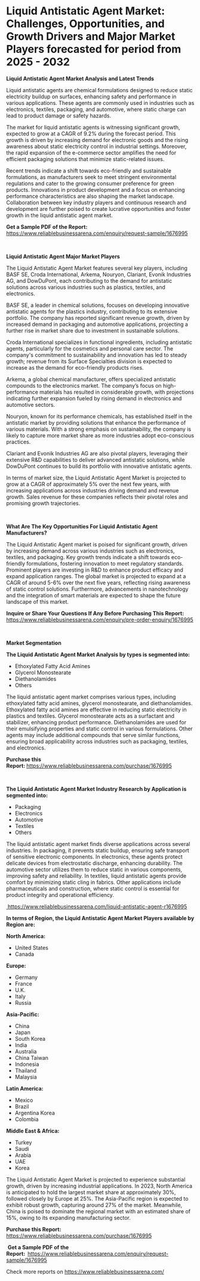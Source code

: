 <p><h1>Liquid Antistatic Agent Market: Challenges, Opportunities, and Growth Drivers and Major Market Players forecasted for period from 2025 - 2032</h1></p><p><strong>Liquid Antistatic Agent Market Analysis and Latest Trends</strong></p>
<p><p>Liquid antistatic agents are chemical formulations designed to reduce static electricity buildup on surfaces, enhancing safety and performance in various applications. These agents are commonly used in industries such as electronics, textiles, packaging, and automotive, where static charge can lead to product damage or safety hazards.</p><p>The market for liquid antistatic agents is witnessing significant growth, expected to grow at a CAGR of 9.2% during the forecast period. This growth is driven by increasing demand for electronic goods and the rising awareness about static electricity control in industrial settings. Moreover, the rapid expansion of the e-commerce sector amplifies the need for efficient packaging solutions that minimize static-related issues.</p><p>Recent trends indicate a shift towards eco-friendly and sustainable formulations, as manufacturers seek to meet stringent environmental regulations and cater to the growing consumer preference for green products. Innovations in product development and a focus on enhancing performance characteristics are also shaping the market landscape. Collaboration between key industry players and continuous research and development are further poised to create lucrative opportunities and foster growth in the liquid antistatic agent market.</p></p>
<p><strong>Get a Sample PDF of the Report:&nbsp;</strong> <a href="https://www.reliablebusinessarena.com/enquiry/request-sample/1676995?utm_campaign=3224&utm_medium=2&utm_source=Github&utm_content=ia&utm_term=24032025&utm_id=liquid-antistatic-agent">https://www.reliablebusinessarena.com/enquiry/request-sample/1676995</a></p>
<p>&nbsp;</p>
<p><strong>Liquid Antistatic Agent Major Market Players</strong></p>
<p><p>The Liquid Antistatic Agent Market features several key players, including BASF SE, Croda International, Arkema, Nouryon, Clariant, Evonik Industries AG, and DowDuPont, each contributing to the demand for antistatic solutions across various industries such as plastics, textiles, and electronics.</p><p>BASF SE, a leader in chemical solutions, focuses on developing innovative antistatic agents for the plastics industry, contributing to its extensive portfolio. The company has reported significant revenue growth, driven by increased demand in packaging and automotive applications, projecting a further rise in market share due to investment in sustainable solutions.</p><p>Croda International specializes in functional ingredients, including antistatic agents, particularly for the cosmetics and personal care sector. The company's commitment to sustainability and innovation has led to steady growth; revenue from its Surface Specialties division is expected to increase as the demand for eco-friendly products rises.</p><p>Arkema, a global chemical manufacturer, offers specialized antistatic compounds to the electronics market. The company’s focus on high-performance materials has resulted in considerable growth, with projections indicating further expansion fueled by rising demand in electronics and automotive sectors.</p><p>Nouryon, known for its performance chemicals, has established itself in the antistatic market by providing solutions that enhance the performance of various materials. With a strong emphasis on sustainability, the company is likely to capture more market share as more industries adopt eco-conscious practices.</p><p>Clariant and Evonik Industries AG are also pivotal players, leveraging their extensive R&D capabilities to deliver advanced antistatic solutions, while DowDuPont continues to build its portfolio with innovative antistatic agents.</p><p>In terms of market size, the Liquid Antistatic Agent Market is projected to grow at a CAGR of approximately 5% over the next few years, with increasing applications across industries driving demand and revenue growth. Sales revenue for these companies reflects their pivotal roles and promising growth trajectories.</p></p>
<p>&nbsp;</p>
<p><strong>What Are The Key Opportunities For Liquid Antistatic Agent Manufacturers?</strong></p>
<p><p>The Liquid Antistatic Agent market is poised for significant growth, driven by increasing demand across various industries such as electronics, textiles, and packaging. Key growth trends indicate a shift towards eco-friendly formulations, fostering innovation to meet regulatory standards. Prominent players are investing in R&D to enhance product efficacy and expand application ranges. The global market is projected to expand at a CAGR of around 5-6% over the next five years, reflecting rising awareness of static control solutions. Furthermore, advancements in nanotechnology and the integration of smart materials are expected to shape the future landscape of this market.</p></p>
<p><strong>Inquire or Share Your Questions If Any Before Purchasing This Report:</strong> <a href="https://www.reliablebusinessarena.com/enquiry/pre-order-enquiry/1676995?utm_campaign=3224&utm_medium=2&utm_source=Github&utm_content=ia&utm_term=24032025&utm_id=liquid-antistatic-agent">https://www.reliablebusinessarena.com/enquiry/pre-order-enquiry/1676995</a></p>
<p>&nbsp;</p>
<p><strong>Market Segmentation</strong></p>
<p><strong>The Liquid Antistatic Agent Market Analysis by types is segmented into:</strong></p>
<p><ul><li>Ethoxylated Fatty Acid Amines</li><li>Glycerol Monostearate</li><li>Diethanolamides</li><li>Others</li></ul></p>
<p><p>The liquid antistatic agent market comprises various types, including ethoxylated fatty acid amines, glycerol monostearate, and diethanolamides. Ethoxylated fatty acid amines are effective in reducing static electricity in plastics and textiles. Glycerol monostearate acts as a surfactant and stabilizer, enhancing product performance. Diethanolamides are used for their emulsifying properties and static control in various formulations. Other agents may include additional compounds that serve similar functions, ensuring broad applicability across industries such as packaging, textiles, and electronics.</p></p>
<p><strong>Purchase this Report:&nbsp;</strong><a href="https://www.reliablebusinessarena.com/purchase/1676995?utm_campaign=3224&utm_medium=2&utm_source=Github&utm_content=ia&utm_term=24032025&utm_id=liquid-antistatic-agent">https://www.reliablebusinessarena.com/purchase/1676995</a></p>
<p>&nbsp;</p>
<p><strong>The Liquid Antistatic Agent Market Industry Research by Application is segmented into:</strong></p>
<p><ul><li>Packaging</li><li>Electronics</li><li>Automotive</li><li>Textiles</li><li>Others</li></ul></p>
<p><p>The liquid antistatic agent market finds diverse applications across several industries. In packaging, it prevents static buildup, ensuring safe transport of sensitive electronic components. In electronics, these agents protect delicate devices from electrostatic discharge, enhancing durability. The automotive sector utilizes them to reduce static in various components, improving safety and reliability. In textiles, liquid antistatic agents provide comfort by minimizing static cling in fabrics. Other applications include pharmaceuticals and construction, where static control is essential for product integrity and operational efficiency.</p></p>
<p><a href="https://www.reliablebusinessarena.com/liquid-antistatic-agent-r1676995?utm_campaign=3224&utm_medium=2&utm_source=Github&utm_content=ia&utm_term=24032025&utm_id=liquid-antistatic-agent">&nbsp;https://www.reliablebusinessarena.com/liquid-antistatic-agent-r1676995</a></p>
<p><strong>In terms of Region, the Liquid Antistatic Agent Market Players available by Region are:</strong></p>
<p>
    <p> <strong> North America: </strong>
        <ul>
            <li>United States</li>
            <li>Canada</li>
        </ul>
        </p> 
    <p> <strong> Europe: </strong>
        <ul>
            <li>Germany</li>
            <li>France</li>
            <li>U.K.</li>
            <li>Italy</li>
            <li>Russia</li>
        </ul>
        </p> 
    <p> <strong> Asia-Pacific: </strong>
        <ul>
            <li>China</li>
            <li>Japan</li>
            <li>South Korea</li>
            <li>India</li>
            <li>Australia</li>
            <li>China Taiwan</li>
            <li>Indonesia</li>
            <li>Thailand</li>
            <li>Malaysia</li>
        </ul>
        </p> 
    <p> <strong> Latin America: </strong>
        <ul>
            <li>Mexico</li>
            <li>Brazil</li>
            <li>Argentina Korea</li>
            <li>Colombia</li>
        </ul>
        </p> 
    <p> <strong> Middle East & Africa: </strong>
        <ul>
            <li>Turkey</li>
            <li>Saudi</li>
            <li>Arabia</li>
            <li>UAE</li>
            <li>Korea</li>
        </ul>
    </p>
    </p>
<p><p>The Liquid Antistatic Agent Market is projected to experience substantial growth, driven by increasing industrial applications. In 2023, North America is anticipated to hold the largest market share at approximately 30%, followed closely by Europe at 25%. The Asia-Pacific region is expected to exhibit robust growth, capturing around 27% of the market. Meanwhile, China is poised to dominate the regional market with an estimated share of 15%, owing to its expanding manufacturing sector.</p></p>
<p><strong>Purchase this Report: </strong><a href="https://www.reliablebusinessarena.com/purchase/1676995?utm_campaign=3224&utm_medium=2&utm_source=Github&utm_content=ia&utm_term=24032025&utm_id=liquid-antistatic-agent">https://www.reliablebusinessarena.com/purchase/1676995</a></p>
<p>&nbsp;<strong>Get a Sample PDF of the Report:&nbsp;&nbsp;</strong><a href="https://www.reliablebusinessarena.com/enquiry/request-sample/1676995?utm_campaign=3224&utm_medium=2&utm_source=Github&utm_content=ia&utm_term=24032025&utm_id=liquid-antistatic-agent">https://www.reliablebusinessarena.com/enquiry/request-sample/1676995</a></p>
<p><strong></strong></p>
<p>Check more reports on <a href="https://www.reliablebusinessarena.com/?utm_campaign=3224&utm_medium=2&utm_source=Github&utm_content=ia&utm_term=24032025&utm_id=liquid-antistatic-agent">https://www.reliablebusinessarena.com/</a></p>